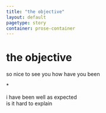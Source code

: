 ```yaml
---
title: "the objective"
layout: default
pagetype: story
container: prose-container
---
```


# the objective  
  
so nice to see you how have you been   
  
\*  
  
i have been well as expected  
is it hard to explain  
  
  
